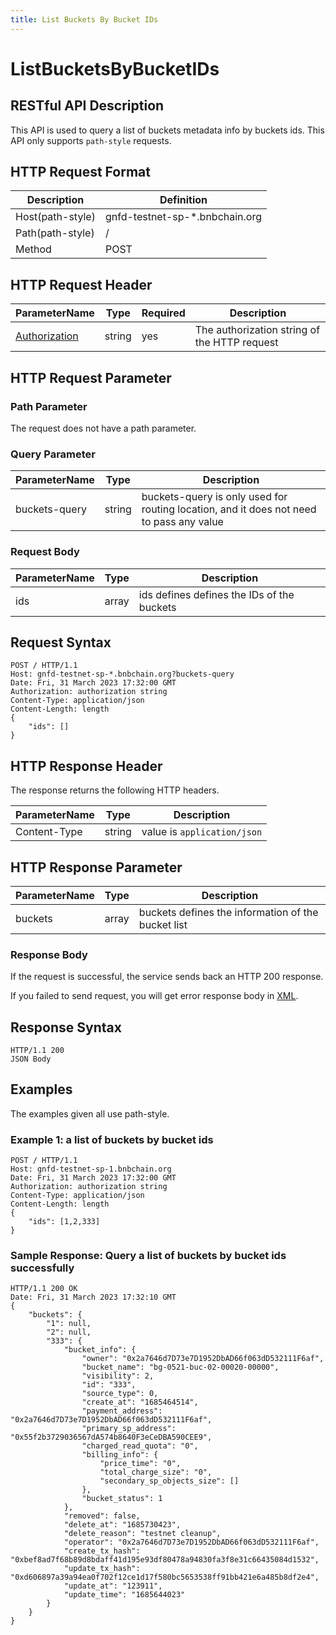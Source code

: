 ```yaml
---
title: List Buckets By Bucket IDs
---
```


# ListBucketsByBucketIDs

## RESTful API Description

This API is used to query a list of buckets metadata info by buckets ids. This API only supports `path-style` requests.

## HTTP Request Format

| Description      | Definition                     |
|------------------|--------------------------------|
| Host(path-style) | gnfd-testnet-sp-*.bnbchain.org |
| Path(path-style) | /                              |
| Method           | POST                           |

## HTTP Request Header

| ParameterName                                                      | Type   | Required | Description                                  |
|--------------------------------------------------------------------|--------|----------|----------------------------------------------|
| [Authorization](../storgae-provider-rest/sp-reference.md#authorization-header) | string | yes      | The authorization string of the HTTP request |

## HTTP Request Parameter

### Path Parameter

The request does not have a path parameter.

### Query Parameter


| ParameterName | Type   | Description                                                                             |
|---------------|--------|-----------------------------------------------------------------------------------------|
| buckets-query | string | buckets-query is only used for routing location, and it does not need to pass any value |


### Request Body

| ParameterName | Type     | Description                                 |
|---------------|----------|---------------------------------------------|
| ids           | array    | ids defines defines the IDs of the buckets  |

## Request Syntax

```HTTP
POST / HTTP/1.1
Host: gnfd-testnet-sp-*.bnbchain.org?buckets-query
Date: Fri, 31 March 2023 17:32:00 GMT
Authorization: authorization string
Content-Type: application/json
Content-Length: length
{
    "ids": []
}
```

## HTTP Response Header

The response returns the following HTTP headers.

| ParameterName | Type   | Description                 |
|---------------|--------|-----------------------------|
| Content-Type  | string | value is `application/json` |

## HTTP Response Parameter

| ParameterName           | Type     | Description                                        |
|-------------------------|----------|----------------------------------------------------|
| buckets                 | array    | buckets defines the information of the bucket list |


### Response Body

If the request is successful, the service sends back an HTTP 200 response.

If you failed to send request, you will get error response body in [XML](./sp_response.md#sp-error-response).

## Response Syntax

```HTTP
HTTP/1.1 200
JSON Body
```

## Examples

The examples given all use path-style.

### Example 1: a list of buckets by bucket ids

```HTTP
POST / HTTP/1.1
Host: gnfd-testnet-sp-1.bnbchain.org
Date: Fri, 31 March 2023 17:32:00 GMT
Authorization: authorization string
Content-Type: application/json
Content-Length: length
{
    "ids": [1,2,333]
}
```

### Sample Response: Query a list of buckets by bucket ids successfully

```HTTP
HTTP/1.1 200 OK
Date: Fri, 31 March 2023 17:32:10 GMT
{
    "buckets": {
        "1": null,
        "2": null,
        "333": {
            "bucket_info": {
                "owner": "0x2a7646d7D73e7D1952DbAD66f063dD532111F6af",
                "bucket_name": "bg-0521-buc-02-00020-00000",
                "visibility": 2,
                "id": "333",
                "source_type": 0,
                "create_at": "1685464514",
                "payment_address": "0x2a7646d7D73e7D1952DbAD66f063dD532111F6af",
                "primary_sp_address": "0x55f2b3729036567dA574b8640F3eCeDBA590CEE9",
                "charged_read_quota": "0",
                "billing_info": {
                    "price_time": "0",
                    "total_charge_size": "0",
                    "secondary_sp_objects_size": []
                },
                "bucket_status": 1
            },
            "removed": false,
            "delete_at": "1685730423",
            "delete_reason": "testnet cleanup",
            "operator": "0x2a7646d7D73e7D1952DbAD66f063dD532111F6af",
            "create_tx_hash": "0xbef8ad7f68b89d8bdaff41d195e93df80478a94830fa3f8e31c66435084d1532",
            "update_tx_hash": "0xd606897a39a94ea0f702f12ce1d17f580bc5653538ff91bb421e6a485b8df2e4",
            "update_at": "123911",
            "update_time": "1685644023"
        }
    }
}
```